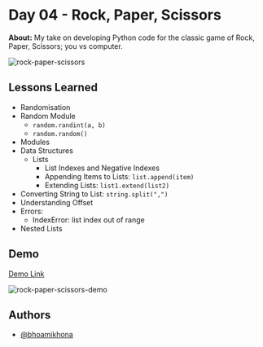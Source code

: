 # Day 04 - Rock, Paper, Scissors

**About:** My take on developing Python code for the classic game of Rock, Paper, Scissors; you vs computer.

![rock-paper-scissors](https://user-images.githubusercontent.com/50435319/183295833-927e5c51-f93c-41b4-86b1-dc51d65c65dd.png)

## Lessons Learned

- Randomisation
- Random Module
  - `random.randint(a, b)`
  - `random.random()`
- Modules
- Data Structures
  - Lists
    - List Indexes and Negative Indexes
    - Appending Items to Lists: `list.append(item)`
    - Extending Lists: `list1.extend(list2)`
- Converting String to List: `string.split(",")`
- Understanding Offset
- Errors:
  - IndexError: list index out of range
- Nested Lists

## Demo

[Demo Link](https://replit.com/@bhoamikhona/rock-paper-scissors?v=1)

![rock-paper-scissors-demo](https://user-images.githubusercontent.com/50435319/183295844-2e1f7551-db76-4de9-88f6-9224b84309a4.gif)

## Authors

- [@bhoamikhona](https://github.com/bhoamikhona)
